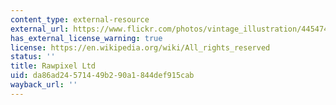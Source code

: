 ```yaml
---
content_type: external-resource
external_url: https://www.flickr.com/photos/vintage_illustration/44547443040
has_external_license_warning: true
license: https://en.wikipedia.org/wiki/All_rights_reserved
status: ''
title: Rawpixel Ltd
uid: da86ad24-5714-49b2-90a1-844def915cab
wayback_url: ''
---
```

